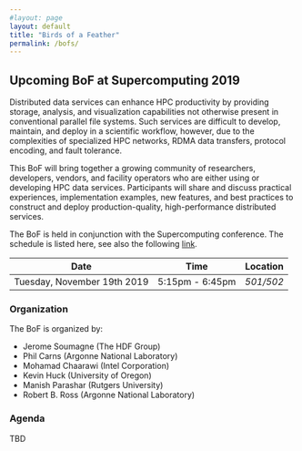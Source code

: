 ```yaml
---
#layout: page
layout: default
title: "Birds of a Feather"
permalink: /bofs/
---
```


## Upcoming BoF at Supercomputing 2019

Distributed data services can enhance HPC productivity by providing
storage, analysis, and visualization capabilities not otherwise present in
conventional parallel file systems. Such services are difficult to develop,
maintain, and deploy in a scientific workflow, however, due to the
complexities of specialized HPC networks, RDMA data transfers, protocol
encoding, and fault tolerance.

This BoF will bring together a growing community of researchers,
developers, vendors, and facility operators who are either using or
developing HPC data services. Participants will share and discuss practical
experiences, implementation examples, new features, and best practices to
construct and deploy production-quality, high-performance distributed
services.

The BoF is held in conjunction with the Supercomputing conference.
The schedule is listed here, see also the following [link][SC19-bof].

Date                         | Time              | Location
---------------------------- | ------------------| --------------
Tuesday, November 19th 2019  | 5:15pm - 6:45pm   | *501/502*

### Organization

The BoF is organized by:
* Jerome Soumagne (The HDF Group)
* Phil Carns (Argonne National Laboratory)
* Mohamad Chaarawi (Intel Corporation)
* Kevin Huck (University of Oregon)
* Manish Parashar (Rutgers University)
* Robert B. Ross (Argonne National Laboratory)

### Agenda

TBD

[SC19-bof]: https://sc19.supercomputing.org/

